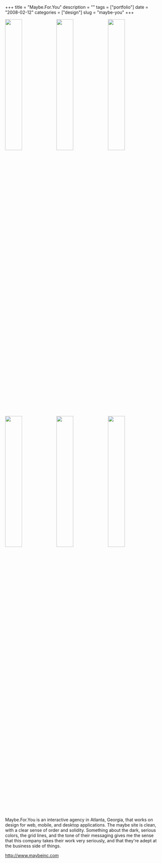 +++
title = "Maybe.For.You"
description = ""
tags = ["portfolio"]
date = "2008-02-12"
categories = ["design"]
slug = "maybe-you"
+++


<div id="screens-thumbs" class="clearfix mt1-5">
<a href="//konigi.com/media/design/maybeinc-1.jpg" class="group" rel="group"><img src="//konigi.com/media/design/maybeinc-1.png" alt="" class="thumb" style="width: 33%; max-width: 33%;padding: 0 1px 1px 0" /></a><a href="//konigi.com/media/design/maybeinc-2.jpg" class="group" rel="group"><img src="//konigi.com/media/design/maybeinc-2.png" alt="" class="thumb" style="width: 33%; max-width: 33%;padding: 0 1px 1px 0" /></a><a href="//konigi.com/media/design/maybeinc-3.jpg" class="group" rel="group"><img src="//konigi.com/media/design/maybeinc-3.png" alt="" class="thumb" style="width: 33%; max-width: 33%;padding: 0 1px 1px 0" /></a><a href="//konigi.com/media/design/maybeinc-4.jpg" class="group" rel="group"><img src="//konigi.com/media/design/maybeinc-4.png" alt="" class="thumb" style="width: 33%; max-width: 33%;padding: 0 1px 1px 0" /></a><a href="//konigi.com/media/design/maybeinc-5.jpg" class="group" rel="group"><img src="//konigi.com/media/design/maybeinc-5.png" alt="" class="thumb" style="width: 33%; max-width: 33%;padding: 0 1px 1px 0" /></a><a href="//konigi.com/media/design/maybeinc-6.jpg" class="group" rel="group"><img src="//konigi.com/media/design/maybeinc-6.png" alt="" class="thumb" style="width: 33%; max-width: 33%;padding: 0 1px 1px 0" /></a>
</div>   
<p>Maybe.For.You is an interactive agency in Atlanta, Georgia, that works on design for web, mobile, and desktop applications. The maybe site is clean, with a clear sense of order and solidity. Something about the dark, serious colors, the grid lines, and the tone of their messaging gives me the sense that this company takes their work very seriously, and that they're adept at the business side of things.</p>
<p><a href="http://www.maybeinc.com/">http://www.maybeinc.com</a></p>  
